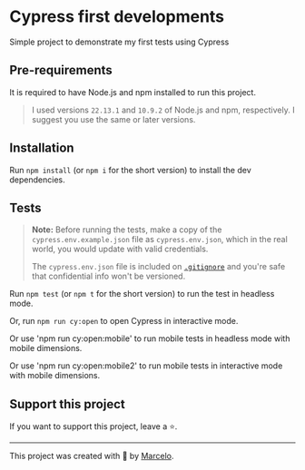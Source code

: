 # Cypress first developments

Simple project to demonstrate my first tests using Cypress

## Pre-requirements

It is required to have Node.js and npm installed to run this project.

> I used versions `22.13.1` and `10.9.2` of Node.js and npm, respectively. I suggest you use the same or later versions.

## Installation

Run `npm install` (or `npm i` for the short version) to install the dev dependencies.

## Tests

> **Note:** Before running the tests, make a copy of the `cypress.env.example.json` file as `cypress.env.json`, which in the real world, you would update with valid credentials.
>
> The `cypress.env.json` file is included on [`.gitignore`](./.gitignore) and you're safe that confidential info won't be versioned.

Run `npm test` (or `npm t` for the short version) to run the test in headless mode.

Or, run `npm run cy:open` to open Cypress in interactive mode.

Or use 'npm run cy:open:mobile' to run mobile tests in headless mode with mobile dimensions.

Or use 'npm run cy:open:mobile2' to run mobile tests in interactive mode with mobile dimensions.

## Support this project

If you want to support this project, leave a ⭐.

___

This project was created with 💚 by [Marcelo](https://github.com/mnlf84).
